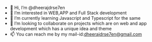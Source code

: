 - 👋 Hi, I’m @dheerajdrse7en
- 👀 I’m interested in WEB,APP and Full Stack development
- 🌱 I’m currently learning Javascript and Typescript for the same 
- 💞️ I’m looking to collaborate on projects which are on web and app development which has a unique idea and theme
- 📫 You can reach me by my mail-id:dheerajdrse7en@gmail.com 


<!---
dheerajdrse7en/dheerajdrse7en is a ✨ special ✨ repository because its `README.md` (this file) appears on your GitHub profile.
You can click the Preview link to take a look at your changes.
--->

